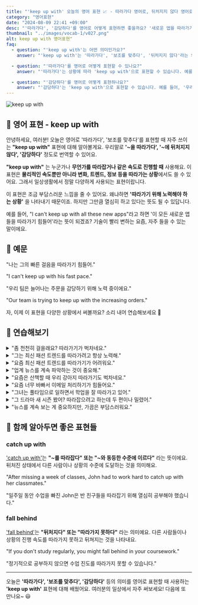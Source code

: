 ```yaml
---
title: "'keep up with' 오늘의 영어 표현 📈 - 따라가다 영어로, 뒤처지지 않다 영어로, 감당하다 영어로"
category: "영어표현"
date: "2024-08-09 22:41 +09:00"
desc: "'따라가다', '감당하다'를 영어로 어떻게 표현하면 좋을까요? '새로운 앱을 따라가기 힘들어요', '늘어나는 주문을 감당하기 어려워요' 등을 영어로 표현하는 법을 배워봅시다. 다양한 예문을 통해서 연습하고 본인의 표현으로 만들어 보세요."
thumbnail: "../images/vocab-1/v027.png"
alt: keep up with 영어표현"
faq:
  - question: "'keep up with'는 어떤 의미인가요?"
    answer: "'keep up with'는 '따라가다', '보조를 맞추다', '뒤처지지 않다'라는 의미입니다. 누군가나 무언가를 따라잡거나 같은 속도로 진행할 때 사용합니다. 예를 들어, 'I can't keep up with all these new apps'는 '이 모든 새로운 앱들을 따라가기 힘들어'라는 뜻입니다."

  - question: "'따라가다'를 영어로 어떻게 표현할 수 있나요?"
    answer: "'따라가다'는 상황에 따라 'keep up with'으로 표현할 수 있습니다. 예를 들어, '그의 빠른 걸음을 따라가기 힘들어'는 'I can't keep up with his fast pace'로 말할 수 있습니다."

  - question: "'감당하다'를 영어로 어떻게 표현하나요?"
    answer: "'감당하다'는 'keep up with'으로 표현할 수 있습니다. 예를 들어, '우리 팀은 늘어나는 주문을 감당하기 위해 노력 중이에요'는 'Our team is trying to keep up with the increasing orders'로 말할 수 있습니다."
---
```


<img src="../images/vocab-1/v027-1.avif" alt="keep up with"/>

## 🌟 영어 표현 - keep up with

안녕하세요, 여러분! 오늘은 영어로 '따라가다', '보조를 맞추다'를 표현할 때 자주 쓰이는 **"keep up with"** 표현에 대해 알아볼게요. 우리말로 **'~을 따라가다', '~에 뒤처지지 않다', '감당하다'** 정도로 번역할 수 있어요.

**"keep up with"** 는 누군가나 **무언가를 따라잡거나 같은 속도로 진행할 때** 사용해요. 이 표현은 **물리적인 속도뿐만 아니라 변화, 트렌드, 정보 등을 따라가는 상황**에서도 쓸 수 있어요. 그래서 일상생활에서 정말 다양하게 사용되는 표현이랍니다.

이 표현은 조금 부담스러운 느낌을 줄 수 있어요. 왜냐하면 **'따라가기 위해 노력해야 하는 상황'** 을 나타내기 때문이죠. 하지만 그만큼 열심히 하고 있다는 뜻도 될 수 있답니다.

예를 들어, "I can't keep up with all these new apps"라고 하면 '이 모든 새로운 앱들을 따라가기 힘들어'라는 뜻이 되겠죠? 기술이 빨리 변하는 요즘, 자주 들을 수 있는 말이에요.

<script async src="https://pagead2.googlesyndication.com/pagead/js/adsbygoogle.js?client=ca-pub-1465612013356152"
     crossorigin="anonymous"></script>
<!-- engple-horizontal-ad -->

<ins class="adsbygoogle"
     style="display:block"
     data-ad-client="ca-pub-1465612013356152"
     data-ad-slot="2106896038"
     data-ad-format="auto"
     data-full-width-responsive="true"></ins>

<script>
     (adsbygoogle = window.adsbygoogle || []).push({});
</script>

## 📖 예문

"나는 그의 빠른 걸음을 따라가기 힘들어."

"I can't keep up with his fast pace."

"우리 팀은 늘어나는 주문을 감당하기 위해 노력 중이에요."

"Our team is trying to keep up with the increasing orders."

자, 이제 이 표현을 다양한 상황에서 써볼까요? 소리 내어 연습해보세요 🚀

## 💬 연습해보기

<details>
<summary>"좀 천천히 걸을래요? 따라가기가 벅차네요."</summary>
<span>"Can you slow down a bit? I can't keep up with you."</span>
</details>

<details>
<summary>"그는 최신 패션 트렌드를 따라가려고 항상 노력해."</summary>
<span>"He always tries to keep up with the latest fashion trends."</span>
</details>

<details>
<summary>"요즘 최신 패션 트렌드를 따라가기가 어려워요."</summary>
<span>"I'm <a href="/blog/vocab-1/have-a-hard-time-ing/">having a hard time</a> keeping up with the latest fashion trends these days."</span>
</details>

<details>
<summary>"업계 뉴스를 계속 파악하는 것이 중요해."</summary>
<span>"It’s important to keep up with industry news."</span>
</details>

<details>
<summary>"요즘은 산책할 때 우리 강아지 따라가기도 벅차네요."</summary>
<span>"I can barely keep up with my dog on our walks now."</span>
</details>

<details>
<summary>"요즘 너무 바빠서 이메일 처리하기가 힘들어요."</summary>
<span>"I've been so busy lately, <a href="/blog/in-english/111.hard-to/">it's hard to</a> keep up with all my emails."</span>
</details>

<details>
<summary>"그녀는 풀타임으로 일하면서 학업을 잘 따라가고 있어."</summary>
<span>"She’s <a href="/blog/vocab-1/025.do-a-good-job/">doing a great job</a> of keeping up with her studies while working full-time."</span>
</details>

<details>
<summary>"그 드라마 새 시즌 봤어? 따라잡으려고 하는데 두 편이나 밀렸어."</summary>
<span>"Have you seen the new season of that show? I'm trying to keep up with it, but I'm two episodes behind."</span>
</details>

<details>
<summary>"뉴스를 계속 보는 게 중요하지만, 가끔은 부담스러워요."</summary>
<span>"It's important to keep up with the news, but sometimes it's overwhelming."</span>
</details>

## 🤝 함께 알아두면 좋은 표현들

### catch up with

['catch up with'](/blog/in-english/021.catch-up-on/)는 **"~를 따라잡다" 또는 "~와 동등한 수준에 이르다"** 라는 뜻이에요. 뒤처진 상태에서 다른 사람이나 상황의 수준에 도달하는 것을 의미해요.

"After missing a week of classes, John had to work hard to catch up with her classmates."

"일주일 동안 수업을 빠진 John은 반 친구들을 따라잡기 위해 열심히 공부해야 했습니다."

### fall behind

['fall behind'](/blog/in-english/031.fall-behind/)는 **"뒤처지다" 또는 "따라가지 못하다"** 라는 의미예요. 다른 사람들이나 상황의 진행 속도를 따라가지 못하고 뒤쳐지는 것을 나타내요.

"If you don't study regularly, you might fall behind in your coursework."

"정기적으로 공부하지 않으면 수업 진도를 따라가지 못할 수 있습니다."

---

오늘은 **'따라가다', '보조를 맞추다', '감당하다'** 등의 의미를 영어로 표현할 때 사용하는 **'keep up with'** 표현에 대해 배웠어요. 여러분의 일상에서 자주 써보세요! 다음에 또 만나요~ 😃
